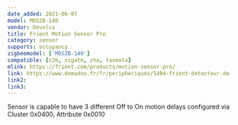 ```yaml
---
date_added: 2021-06-07
model: MOSZB-140
vendor: Develco
title: Frient Motion Sensor Pro
category: sensor
supports: occupancy
zigbeemodel: ['MOSZB-140']
compatible: [z2m, zigate, zha, tasmota]
mlink: https://frient.com/products/motion-sensor-pro/
link: https://www.domadoo.fr/fr/peripheriques/5404-frient-detecteur-de-mouvement-zigbee-30-capteur-de-temperature-et-luminosite-5713594002361.html
link2: 
link3: 
---
```

Sensor is capable to have 3 different Off to On motion delays configured via Cluster 0x0400, Attribute 0x0010
